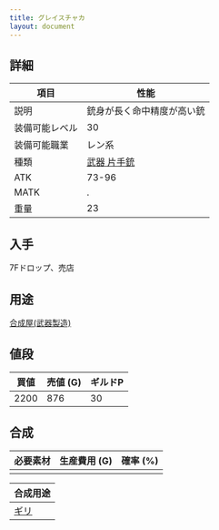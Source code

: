 ```yaml
---
title: グレイスチャカ
layout: document
---
```

## 詳細


|項目|性能|
|---|---|
|説明|銃身が長く命中精度が高い銃|
|装備可能レベル|30|
|装備可能職業|レン系|
|種類|[武器 片手銃](武器(片手銃))|
|ATK|73-96|
|MATK|.|
|重量|23|

## 入手

7Fドロップ、売店

## 用途

[合成屋(武器製造)](合成屋(武器製造))

## 値段


|買値|売値 (G)|ギルドP|
|---|---|---|
|2200|876|30|

## 合成


|必要素材|生産費用 (G)|確率 (%)|
|---|---|---|
||||


|合成用途|
|---|
|[ギリ](ギリ)|